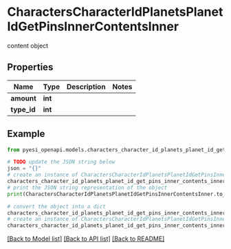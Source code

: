 # CharactersCharacterIdPlanetsPlanetIdGetPinsInnerContentsInner

content object

## Properties

Name | Type | Description | Notes
------------ | ------------- | ------------- | -------------
**amount** | **int** |  | 
**type_id** | **int** |  | 

## Example

```python
from pyesi_openapi.models.characters_character_id_planets_planet_id_get_pins_inner_contents_inner import CharactersCharacterIdPlanetsPlanetIdGetPinsInnerContentsInner

# TODO update the JSON string below
json = "{}"
# create an instance of CharactersCharacterIdPlanetsPlanetIdGetPinsInnerContentsInner from a JSON string
characters_character_id_planets_planet_id_get_pins_inner_contents_inner_instance = CharactersCharacterIdPlanetsPlanetIdGetPinsInnerContentsInner.from_json(json)
# print the JSON string representation of the object
print(CharactersCharacterIdPlanetsPlanetIdGetPinsInnerContentsInner.to_json())

# convert the object into a dict
characters_character_id_planets_planet_id_get_pins_inner_contents_inner_dict = characters_character_id_planets_planet_id_get_pins_inner_contents_inner_instance.to_dict()
# create an instance of CharactersCharacterIdPlanetsPlanetIdGetPinsInnerContentsInner from a dict
characters_character_id_planets_planet_id_get_pins_inner_contents_inner_from_dict = CharactersCharacterIdPlanetsPlanetIdGetPinsInnerContentsInner.from_dict(characters_character_id_planets_planet_id_get_pins_inner_contents_inner_dict)
```
[[Back to Model list]](../README.md#documentation-for-models) [[Back to API list]](../README.md#documentation-for-api-endpoints) [[Back to README]](../README.md)


